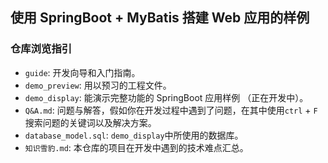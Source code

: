 ## 使用 SpringBoot + MyBatis 搭建 Web 应用的样例
### 仓库浏览指引
 - `guide`: 开发向导和入门指南。
 - `demo_preview`: 用以预习的工程文件。
 - `demo_display`: 能演示完整功能的 SpringBoot 应用样例 （正在开发中）。
 - `Q&A.md`: 问题与解答，假如你在开发过程中遇到了问题，在其中使用`ctrl` + `F` 搜索问题的关键词以及解决方案。
 - `database_model.sql`: `demo_display`中所使用的数据库。
 - `知识雪豹.md`: 本仓库的项目在开发中遇到的技术难点汇总。
  
  
